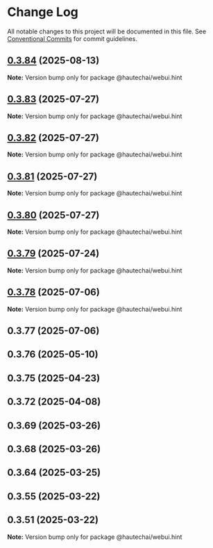# Change Log

All notable changes to this project will be documented in this file.
See [Conventional Commits](https://conventionalcommits.org) for commit guidelines.

## [0.3.84](https://github.com/HautechAI/webui/compare/@hautechai/webui.hint@0.3.83...@hautechai/webui.hint@0.3.84) (2025-08-13)

**Note:** Version bump only for package @hautechai/webui.hint

## [0.3.83](https://github.com/HautechAI/webui/compare/@hautechai/webui.hint@0.3.82...@hautechai/webui.hint@0.3.83) (2025-07-27)

**Note:** Version bump only for package @hautechai/webui.hint

## [0.3.82](https://github.com/HautechAI/webui/compare/@hautechai/webui.hint@0.3.81...@hautechai/webui.hint@0.3.82) (2025-07-27)

**Note:** Version bump only for package @hautechai/webui.hint

## [0.3.81](https://github.com/HautechAI/webui/compare/@hautechai/webui.hint@0.3.80...@hautechai/webui.hint@0.3.81) (2025-07-27)

**Note:** Version bump only for package @hautechai/webui.hint

## [0.3.80](https://github.com/HautechAI/webui/compare/@hautechai/webui.hint@0.3.79...@hautechai/webui.hint@0.3.80) (2025-07-27)

**Note:** Version bump only for package @hautechai/webui.hint

## [0.3.79](https://github.com/HautechAI/webui/compare/@hautechai/webui.hint@0.3.78...@hautechai/webui.hint@0.3.79) (2025-07-24)

**Note:** Version bump only for package @hautechai/webui.hint

## [0.3.78](https://github.com/HautechAI/webui/compare/@hautechai/webui.hint@0.3.77...@hautechai/webui.hint@0.3.78) (2025-07-06)

**Note:** Version bump only for package @hautechai/webui.hint

## 0.3.77 (2025-07-06)

## 0.3.76 (2025-05-10)

## 0.3.75 (2025-04-23)

## 0.3.72 (2025-04-08)

## 0.3.69 (2025-03-26)

## 0.3.68 (2025-03-26)

## 0.3.64 (2025-03-25)

## 0.3.55 (2025-03-22)

## 0.3.51 (2025-03-22)

**Note:** Version bump only for package @hautechai/webui.hint

